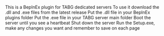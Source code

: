 This is a BepInEx plugin for TABG dedicated servers
To use it download the .dll and .exe files from the latest release
Put the .dll file in your BepInEx plugins folder
Put the .exe file in your TABG server main folder
Boot the server until you see a heartbeat
Shut down the server
Run the Setup.exe, make any changes you want and remember to save on each page

